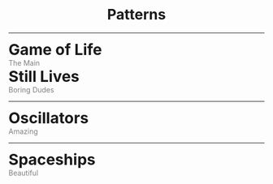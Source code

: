 <br>
<h1 style = "text-align: center;">Patterns</h1>


---

<script src="ConwaysGameOfLife.js"></script>

<div class="primary-header">
<span style="font-size : 30px;"><b>Game of Life</b></span>
<br>
<span style="color:grey">The Main</span>
</div>

<div class ="container">
    <div class="explanation" id="gof" style="text-align:center"></div>
</div>

<div class="primary-header">
<span style="font-size : 30px;"><b>Still Lives</b></span>
<br>
<span style="color:grey">Boring Dudes</span>
</div>

<div class ="container">

<div class="explanation" id="block" style="text-align:center"></div>
<div class="explanation" id="beehive" style="text-align:center"></div>
<div class="explanation" id="loaf" style="text-align:center"></div>
<div class="explanation" id="boat" style="text-align:center"></div>
<div class="explanation" id="tub" style="text-align:center"></div>


</div>

---

<div class="primary-header">
<span style="font-size : 30px;"><b>Oscillators</b></span>
<br>
<span style="color:grey">Amazing</span>
</div>

<div class ="container">

<div class="explanation" id="toad" style="text-align:center"></div>
<div class="explanation" id="beacon" style="text-align:center"></div>
<div class="explanation" id="pulsar" style="text-align:center"></div>
<div class="explanation" id="pentadecathlon" style="text-align:center"></div>
<div class="explanation" id="glidergun" style="text-align:center"></div>
<div class="explanation" id="blinker" style="text-align:center"></div>

</div>

---

<div class="primary-header">
<span style="font-size : 30px;"><b>Spaceships</b></span>
<br>
<span style="color:grey">Beautiful</span>
</div>

<div class ="container">

<div class="explanation" style="text-align:center"><div id="glider"></div></div>
<div class="explanation" style="text-align:center"><div id="lightweightspaceship"></div></div>
<div class="explanation" style="text-align:center"><div id="middleweightspaceship"></div></div>
<div class="explanation" style="text-align:center"><div id="heavyweightspaceship"></div></div>

</div>


<script>

    let isMobile = /mobile/i.test(navigator.userAgent);
    let templates = [
    ["blinker", {
        infinite : true, cellSize : isMobile ? 10: 20, repeatAfter : 15, useBorders : true}], 
    ["block", {
         infinite : true, cellSize : isMobile ? 10: 20, repeatAfter : 15, useBorders : true
    }], 
    ["loaf", {
        infinite : true, cellSize : isMobile ? 10: 20, repeatAfter : 15, useBorders : true
    }], 
    ["boat",  {
        infinite : true, cellSize : isMobile ? 10: 20, repeatAfter : 15, useBorders : true
    }
    ], 
    ["beehive", {
        infinite : true, cellSize : isMobile ? 10: 20, repeatAfter : 15, useBorders : true
    }], 
    ["tub", {
        infinite : true, cellSize : isMobile ? 10: 20, repeatAfter : 15, useBorders : true
    }], [
    "pulsar", {
        infinite : true, cellSize : isMobile ? 5 : 10, repeatAfter : 15, useBorders : true
    }
    ], 
    ["glidergun", {
        infinite : true, cellSize : isMobile ? 5 : 10, repeatAfter : 40, useBorders : true
    }], 
    ["beacon", {
        infinite : true, cellSize : isMobile ? 10: 20, repeatAfter : 15, useBorders : true
    }], 
    ["toad", {
        infinite : true, cellSize : isMobile ? 10: 20, repeatAfter : 15, useBorders : true
    }], 
    ["pentadecathlon", {
        infinite : true, cellSize : isMobile ? 5 : 10, repeatAfter : 25, useBorders : true
    }], 
    ["glider", {
        infinite : true, cellSize : isMobile ? 7.5 : 15, repeatAfter : 50, useBorders : true
    }], 
    [
    "lightweightspaceship", {
        infinite : true, cellSize : isMobile ? 7.5 : 15, repeatAfter : 50, useBorders : true
    }
    ], 
    [
    "middleweightspaceship", {
        infinite : true, cellSize : isMobile ? 7.5 : 15, repeatAfter : 50, useBorders : true
    }
    ], 
    ["heavyweightspaceship", {
        infinite : true, cellSize : isMobile ? 7.5 : 15, repeatAfter : 50, useBorders : true
    }
    ]]

    for(const template of templates){
        let grid = Grid.to(template[0], {...{label : template[0], relativeObject : template[0]}, ...template[1]})
        grid.startAnimating();
    }

    let grid = new Grid({
    width : 50, height : 50,
    infinite : true, cellSize : isMobile ? 5 : 10, repeatAfter : 150, useBorders : true, 
    relativeObject : "gof", label : "Game Of Life", interactive : true, random : true, useColor : true, useAlpha : true})
    grid.startAnimating()

</script>

<footer id="footer"></footer>